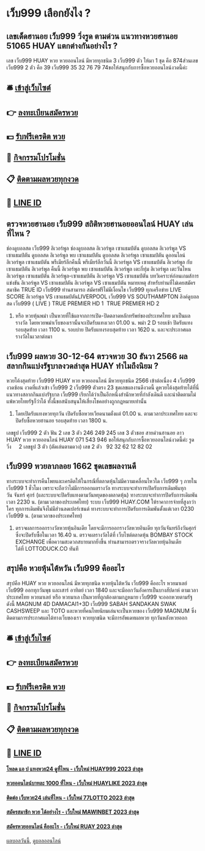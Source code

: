 # เว็บ999 เลือกยังไง ?
## เลขเด็ดฮานอย เว็บ999 วิ่งรูด ตามด่วน แนวทางหวยฮานอย 51065 HUAY แตกต่างกันอย่างไร ?
เลข เว็บ999 HUAY หวย หวยออนไลน์ มีหวยทุกชนิด 3 เว็บ999 ตัว ให้มา 1 ชุด คือ 874ส่วนเลข เว็บ999 2 ตัว คือ 39 เว็บ999 35 32 76 79 74ขอให้สนุกกับการซื้อหวยออนไลน์งวดนี้ค่ะ

## 🛎 [เข้าสู่เว็บไซต์](https://bit.ly/3BG5bNw)
## 👉 [ลงทะเบียนสมัครหวย](https://bit.ly/3BG5bNw)
## 💵 [รับฟรีเครดิต หวย](https://bit.ly/3C3mvgS)
## 👑 [กิจกรรมโปรโมชั่น](https://bit.ly/3C3mvgS)
## 📋 [ติดตามผลหวยทุกงวด](https://bit.ly/3C3mvgS)
## 📱 [LINE ID](https://bit.ly/3C3mvgS)

## ตรวจหวยฮานอย เว็บ999 สถิติหวยฮานอยออนไลน์ HUAY เล่นที่ไหน ?
ช่องดูบอลสด เว็บ999 ลิเวอร์พูล ช่องดูบอลสด ลิเวอร์พูล เซาแธมป์ตัน ดูบอลสด ลิเวอร์พูล VS เซาแธมป์ตัน ดูบอลสด ลิเวอร์พูล พบ เซาแธมป์ตัน ดูบอลสด ลิเวอร์พูล เซาแธมป์ตัน ดูออนไลน์ ลิเวอร์พูล เซาแธมป์ตัน พรีเมียร์ลีกคืนนี้ พรีเมียร์ลีกวันนี้ ลิเวอร์พูล VS เซาแธมป์ตัน ลิเวอร์พูล กับ เซาแธมป์ตัน ลิเวอร์พูล คืนนี้ ลิเวอร์พูล พบ เซาแธมป์ตัน ลิเวอร์พูล เตะกี่ทุ่ม ลิเวอร์พูล เตะวันไหน ลิเวอร์พูล เซาแธมป์ตัน ลิเวอร์พูล-เซาแธมป์ตัน
ลิเวอร์พูล VS เซาแธมป์ตัน
บทวิเคราะห์ก่อนเกมส์การแข่งขัน ลิเวอร์พูล VS เซาแธมป์ตัน
ลิเวอร์พูล VS เซาแธมป์ตัน
หมายเหตุ สำหรับท่านที่ไม่เคยสมัครสมาชิค TRUE ID เว็บ999 ท่านสามารถ สมัครฟรีไม่มีเงื่อนไข เว็บ999 ทุกเครือข่าย
LIVE SCORE ลิเวอร์พูล VS เซาแธมป์ตันLIVERPOOL เว็บ999 VS SOUTHAMPTON
ลิงค์ดูบอลสด เว็บ999 ( LIVE )
TRUE PREMIER HD 1
 TRUE PREMIER HD 2 
1. หรือ หวยหุ้นพม่า เป็นหวยที่ใช้ผลจากการเปิด-ปิดตลาดหลักทรัพย์ของประเทศไทย มาเป็นผลรางวัล โดยหวยพม่าเว็บของเรานั้นจะเปิดรับแทงเวลา 01.00 น. พม่า 2 D รอบเช้า ปิดรับแทงรอบสุดท้าย เวลา 1100 น. รอบบ่าย ปิดรับแทงรอบสุดท้าย เวลา 1620 น. และจะประกาศผลรางวัลในเวลาต่อมา

## เว็บ999 ผลหวย 30-12-64 ตรวจหวย 30 ธันวา 2566 ผลสลากกินแบ่งรัฐบาลงวดล่าสุด HUAY ทำไมถึงนิยม ?
หวยโค้งสุดท้าย เว็บ999 HUAY หวย หวยออนไลน์ มีหวยทุกชนิด 2566 เข้าต่อเนื่อง 4 เว็บ999 งวดซ้อน งวดที่แล้วเข้า เว็บ999 2 เว็บ999 ตัวตรง 23 ชุดเลขผลงานดีงวดนี้ ดูหวยโค้งสุดท้ายได้ที่นี่ แนวทางสลากกินแบ่งรัฐบาล เว็บ999 เรียกได้ว่าเป็นอีกหนึ่งสำนักหวยที่กำลังเดินดี และน่าติดตามไม่แพ้หวยไทยรัฐก็ว่าได้ ทั้งนี้ขอสนับสนุนให้เสี่ยงโชคอย่างถูกกฎหมายเท่านั้น
1. โดยเปิดรับแทงหวยทุกวัน เปิดรับซื้อหวยเวียดนามตั่งแต่ 01.00 น. ตามเวลาประเทศไทย และจะปิดรับซื้อหวยฮานอย รอบสุดท้าย เวลา 1800 น.

เลขธูป เว็บ999 2 ตัว
ฟัน 2
เลข 3 ตัว 246 249 245
เลข 3 ตัวชอย สายด่วนฮานอย ลาว HUAY หวย หวยออนไลน์ HUAY 071 543 946
ขอให้สนุกกับการซื้อหวยออนไลน์งวดนี้ค่ะ
รูด วิ่ง     2
เลขธูป 3 ตัว (ตัดเล่นตามดวง)
เลข 2 ตัว   92 32 62 12 82 02

## เว็บ999 หวยลาภลอย 1662 ชุดเลขผลงานดี
ทางระบบจะทำการคืนโพยและเครดิตให้ในกรณีที่ตลาดหุ้นไม่มีความเคลื่อนไหวใด เว็บ999 ๆ ภายใน เว็บ999 1 ชั่วโมง เพราะจะถือว่าไม่มีการออกผลรางวัล
ทางระบบจะทำการเปิดรับการเดิมพันทุกวัน จันทร์ ศุกร์ (และระบบจะปิดรับแทงตามวันหยุดของตลาดหุ้น)
ทางระบบจะทำการปิดรับการเดิมพันเวลา 2230 น. (ตามเวลาของประเทศไทย)
ระบบ เว็บ999 HUAY.COM ให้ราคาการจ่ายที่สูงกว่าใคร ทุกการเดิมพันจึงไม่มีส่วนลดเปอร์เซนต์
ทางระบบจะทำการเปิดรับการเดิมพันตั้งแต่เวลา 0230 เว็บ999 น. (ตามเวลาของประเทศไทย)
1. ตรวจผลการออกรางวัลหวยหุ้นอินเดีย โดยจะมีการออกรางวัลหวยอินเดีย ทุกวันจันทร์ถึงวันศุกร์ ซึ่งจะปิดรับซื้อในเวลา 16.40 น. ตรวจผลรางวัลได้ที่ เว็บไซต์ตลาดหุ้น BOMBAY STOCK EXCHANGE เพื่อความสะดวกสบายมากยิ่งขึ้น ท่านสามารถตรวจรางวัลหวยหุ้นอินเดีย ได้ที่ LOTTODUCK.CO ทันที

## สรุปคือ หวยหุ้นไต้หวัน เว็บ999 คืออะไร
สรุปคือ HUAY หวย หวยออนไลน์ มีหวยทุกชนิด หวยหุ้นไต้หวัน เว็บ999 คืออะไร หวยมาเลย์ เว็บ999 ออกทุกวันพุธ และเสาร์ อาทิตย์ เวลา 1840 และจะมีออกวันอังคารเป็นบางสัปดาห์ ตามเวลาประเทศไทย หวยมาเลย์ หรือ หวยมาเล เป็นหวยที่ถูกต้องตามกฏหมาย เว็บ999 จะออกหวยตามรัฐดังนี้ MAGNUM 4D DAMACAI1+3D เว็บ999 SABAH SANDAKAN SWAK CASHSWEEP และ TOTO และหวยที่คนไทยนิยมเล่นจะเป็นหวยของ เว็บ999 MAGNUM ซึ่งติดตามการประกาศผลได้ทางเว็บของเรา หวยทุกชนิด จะมีการอัพเดทผลหวย ทุกวันหลังหวยออก

## 🛎 [เข้าสู่เว็บไซต์](https://bit.ly/3BG5bNw)
## 👉 [ลงทะเบียนสมัครหวย](https://bit.ly/3BG5bNw)
## 💵 [รับฟรีเครดิต หวย](https://bit.ly/3C3mvgS)
## 👑 [กิจกรรมโปรโมชั่น](https://bit.ly/3C3mvgS)
## 📋 [ติดตามผลหวยทุกงวด](https://bit.ly/3C3mvgS)
## 📱 [LINE ID](https://bit.ly/3C3mvgS)

#### [โหลด แอ ป แทงหวย24 ดูที่ไหน - เว็บใหม่ HUAY999 2023 ล่าสุด](https://atom.io/themes/โหลด%20แอ%20ป%20แทงหวย24%20ดูที่ไหน%20-%20เว็บใหม่%20huay999%202023%20ล่าสุด)
#### [หวยออนไลน์บาทละ 1000 ที่ไหน - เว็บใหม่ HUAYLIKE 2023 ล่าสุด](https://atom.io/themes/หวยออนไลน์บาทละ%201000%20ที่ไหน%20-%20เว็บใหม่%20huaylike%202023%20ล่าสุด)
#### [ติดต่อ เว็บหวย24 เล่นที่ไหน - เว็บใหม่ 77LOTTO 2023 ล่าสุด](https://atom.io/themes/ติดต่อ%20เว็บหวย24%20เล่นที่ไหน%20-%20เว็บใหม่%2077lotto%202023%20ล่าสุด)
#### [สมัครสมาชิก หวย ได้อย่างไร - เว็บใหม่ MAWINBET 2023 ล่าสุด](https://atom.io/themes/สมัครสมาชิก%20หวย%20ได้อย่างไร%20-%20เว็บใหม่%20mawinbet%202023%20ล่าสุด)
#### [สมัครหวยออนไลน์ คืออะไร - เว็บใหม่ RUAY 2023 ล่าสุด](https://atom.io/themes/สมัครหวยออนไลน์%20คืออะไร%20-%20เว็บใหม่%20ruay%202023%20ล่าสุด)

[ผลบอลวันนี้](https://siamsport.tv "ผลบอลวันนี้"), [ดูบอลออนไลน์](https://siamsport.tv/ดูบอลสด "ดูบอลออนไลน์")